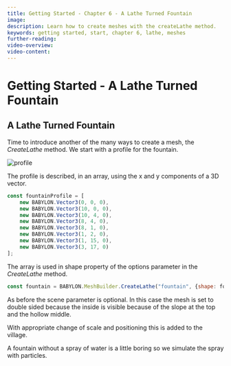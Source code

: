 ```yaml
---
title: Getting Started - Chapter 6 - A Lathe Turned Fountain
image: 
description: Learn how to create meshes with the createLathe method.
keywords: getting started, start, chapter 6, lathe, meshes
further-reading:
video-overview:
video-content:
---
```


# Getting Started - A Lathe Turned Fountain

## A Lathe Turned Fountain

Time to introduce another of the many ways to create a mesh, the *CreateLathe* method. We start with a profile for the fountain.

![profile](/img/getstarted/profile.png)

The profile is described, in an array, using the x and y components of a 3D vector.

```javascript
const fountainProfile = [
	new BABYLON.Vector3(0, 0, 0),
	new BABYLON.Vector3(10, 0, 0),
    new BABYLON.Vector3(10, 4, 0),
	new BABYLON.Vector3(8, 4, 0),
    new BABYLON.Vector3(8, 1, 0),
    new BABYLON.Vector3(1, 2, 0),
	new BABYLON.Vector3(1, 15, 0),
	new BABYLON.Vector3(3, 17, 0)
];
```

The array is used in shape property of the options parameter in the *CreateLathe* method.

```javascript
const fountain = BABYLON.MeshBuilder.CreateLathe("fountain", {shape: fountainProfile, sideOrientation: BABYLON.Mesh.DOUBLESIDE}, scene);
```

As before the scene parameter is optional. In this case the mesh is set to double sided because the inside is visible because of the slope at the top and the hollow middle.

<Playground id="#TC31NV#3" title="Basic Lathe Fountain" description="Use the createLathe method to create a fountain." image="/img/playgroundsAndNMEs/gettingStartedLathe1.jpg"/>

With appropriate change of scale and positioning this is added to the village.

<Playground id="#KBS9I5#91" title="Add the Fountain" description="Add the fountain into the village." image="/img/playgroundsAndNMEs/gettingStartedLathe2.jpg"/>

A fountain without a spray of water is a little boring so we simulate the spray with particles.